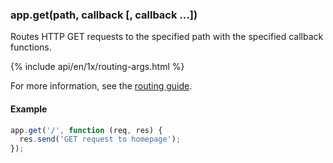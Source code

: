 <h3 id='app.get.method'>app.get(path, callback [, callback ...])</h3>

Routes HTTP GET requests to the specified path with the specified callback functions.

{% include api/en/1x/routing-args.html %}

For more information, see the [routing guide](/guide/routing.html).

#### Example

```js
app.get('/', function (req, res) {
  res.send('GET request to homepage');
});
```
